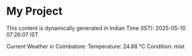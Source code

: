 # My Project

This content is dynamically generated in Indian Time (IST): 2025-05-10 07:26:07 IST


Current Weather in Coimbatore:
Temperature: 24.88 °C
Condition: mist
